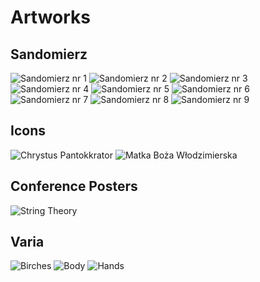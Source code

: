 # Artworks

## Sandomierz

<img src="san_1.JPG" alt="Sandomierz nr 1">

<img src="san_2.JPG" alt="Sandomierz nr 2">

<img src="san_3.JPG" alt="Sandomierz nr 3">

<img src="san_4.JPG" alt="Sandomierz nr 4">

<img src="san_5.JPG" alt="Sandomierz nr 5">

<img src="san_6.JPG" alt="Sandomierz nr 6">

<img src="san_7.JPG" alt="Sandomierz nr 7">

<img src="san_8.JPG" alt="Sandomierz nr 8">

<img src="san_9.JPG" alt="Sandomierz nr 9">

## Icons

<img src="icon_1.jpeg" alt="Chrystus Pantokkrator">

<img src="icon_2.jpeg" alt="Matka Boża Włodzimierska">

## Conference Posters

<img src="stringtheory.jpg" alt="String Theory">

## Varia

<img src="brzozy.JPG" alt="Birches">

<img src="postac.jpg" alt="Body">

<img src="rece.JPG" alt="Hands">

